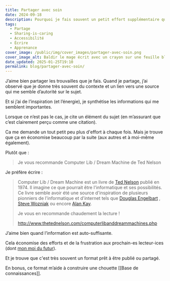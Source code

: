 ```yaml
---
title: Partager avec soin
date: 2024-09-18
description: Pourquoi je fais souvent un petit effort supplémentaire quand je partage un lien ?
tags:
  - Partage
  - Sharing-is-caring
  - Accessibilité
  - Écrire
  - Apprenance
cover_image: /public/img/cover_images/partager-avec-soin.png
cover_image_alt: Baldir le mage écrit avec un crayon sur une feuille blanche
date_updated: 2025-01-25T19:10
permalink: blog/partager-avec-soin/
---
```


J’aime bien partager les trouvailles que je fais.
Quand je partage, j’ai observé que je donne très souvent du contexte et un lien vers une source qui me semble d’autorité sur le sujet.

Et si j’ai de l’inspiration (et l’énergie), je synthétise les informations qui me semblent importantes.

Lorsque ce n’est pas le cas, je cite un élément du sujet (en m’assurant que c’est clairement perçu comme une citation).

Ca me demande un tout petit peu plus d'effort à chaque fois. Mais je trouve que ça en économise beaucoup par la suite (aux autres et à moi-même également).

Plutôt que : 

> Je vous recommande Computer Lib / Dream Machine de Ted Nelson

Je préfère écrire : 

> Computer Lib / Dream Machine est un livre de [Ted Nelson](https://fr.wikipedia.org/wiki/Ted_Nelson) publié en 1974. Il imagine ce que pourrait être l'informatique et ses possibilités. 
> Ce livre semble avoir été une source d'inspiration de plusieurs pionniers de l'informatique et d'internet tels que [Douglas Engelbart](https://fr.wikipedia.org/wiki/Douglas_Engelbart) , [Steve Wozniak](https://fr.wikipedia.org/wiki/Steve_Wozniak) ou encore [Alan Kay](https://fr.wikipedia.org/wiki/Alan_Kay).
>  
> Je vous en recommande chaudement la lecture !
> 
> http://www.thetednelson.com/computerlibanddreammachines.php  

J’aime bien quand l’information est auto-suffisante.

Cela économise des efforts et de la frustration aux prochain-es lecteur-ices (dont [mon moi du futur](/blog/mon-moi-du-futur)).

Et je trouve que c'est très souvent un format prêt à être publié ou partagé.

En bonus, ce format m’aide à construire une chouette [[Base de connaissances]].



